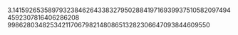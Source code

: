 3.141592653589793238462643383279502884197169399375105820974944592307816406286208
998628034825342117067982148086513282306647093844609550